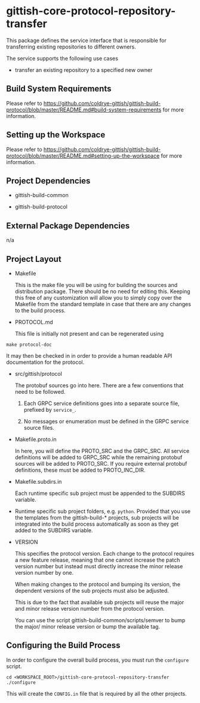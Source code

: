 # gittish-core-protocol-repository-transfer

This package defines the service interface that is responsible for transferring
existing repositories to different owners.

The service supports the following use cases

* transfer an existing repository to a specified new owner


## Build System Requirements

Please refer to 
https://github.com/coldrye-gittish/gittish-build-protocol/blob/master/README.md#build-system-requirements
for more information.


## Setting up the Workspace

Please refer to 
https://github.com/coldrye-gittish/gittish-build-protocol/blob/master/README.md#setting-up-the-workspace
for more information.


## Project Dependencies

* gittish-build-common

* gittish-build-protocol


## External Package Dependencies

n/a


## Project Layout

* Makefile

  This is the make file you will be using for building the sources and
  distribution package. There should be no need for editing this. Keeping this
  free of any customization will allow you to simply copy over the Makefile
  from the standard template in case that there are any changes to the build
  process.

* PROTOCOL.md

  This file is initially not present and can be regenerated using

```
make protocol-doc
```

  It may then be checked in in order to provide a human readable API
  documentation for the protocol.

* src/gittish/protocol

  The protobuf sources go into here. There are a few conventions that need to
  be followed.

  1. Each GRPC service definitions goes into a separate source file, prefixed
     by `service_`.

  2. No messages or enumeration must be defined in the GRPC service source
     files.

* Makefile.proto.in

  In here, you will define the PROTO_SRC and the GRPC_SRC. All service
  definitions will be added to GRPC_SRC while the remaining protobuf sources
  will be added to PROTO_SRC. If you require external protobuf definitions,
  these must be added to PROTO_INC_DIR.

* Makefile.subdirs.in

  Each runtime specific sub project must be appended to the SUBDIRS variable.

* <runtime>

  Runtime specific sub project folders, e.g. `python`. Provided that you use
  the templates from the gittish-build-\* projects, sub projects will be 
  integrated into the build process automatically as soon as they get added to
  the SUBDIRS variable.

* VERSION

  This specifies the protocol version. Each change to the protocol requires a
  new feature release, meaning that one cannot increase the patch version number
  but instead must directly increase the minor release version number by one.

  When making changes to the protocol and bumping its version, the dependent
  versions of the sub projects must also be adjusted.

  This is due to the fact that available sub projects will reuse the major and
  minor release version number from the protocol version.

  You can use the script gittish-build-common/scripts/semver to bump the major/
  minor release version or bump the available tag.


## Configuring the Build Process

In order to configure the overall build process, you must run the `configure`
script.

```
cd <WORKSPACE_ROOT>/gittish-core-protocol-repository-transfer
./configure
```

This will create the `CONFIG.in` file that is required by all the other projects.
